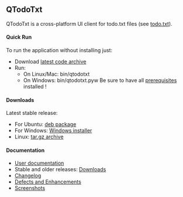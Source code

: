 ﻿## QTodoTxt
QTodoTxt is a cross-platform UI client for todo.txt files (see [todo.txt](http://todotxt.com)).

#### Quick Run
To run the application without installing just:
* Download [latest code archive](https://github.com/mNantern/QTodoTxt/archive/master.zip)
* Run:
  * On Linux/Mac: bin/qtodotxt
  * On Windows: bin/qtodotxt.pyw
Be sure to have all [prerequisites](http://github.com/mNantern/QTodoTxt/wiki/User-documentation) installed !

#### Downloads
Latest stable release:
- For Ubuntu: [deb package](http://dl.bintray.com/mnantern/deb/qtodotxt_1.0.0_all.deb?direct)
- For Windows: [Windows installer](http://dl.bintray.com/mnantern/generic/qtodotxt.exe?direct)
- Linux: [tar.gz archive](https://github.com/mNantern/QTodoTxt/archive/1.0.0.tar.gz)

#### Documentation

- [User documentation](https://github.com/mNantern/QTodoTxt/wiki/User-documentation)
- Stable and older releases: [Downloads](https://github.com/mNantern/QTodoTxt/wiki/Releases)
- [Changelog](https://github.com/mNantern/QTodoTxt/wiki/Changelog)
- [Defects and Enhancements](https://github.com/mNantern/QTodoTxt/issues)
- [Screenshots](https://github.com/mNantern/QTodoTxt/wiki/Screenshots)
